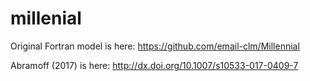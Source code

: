 # millenial

Original Fortran model is here: https://github.com/email-clm/Millennial

Abramoff (2017) is here: http://dx.doi.org/10.1007/s10533-017-0409-7
